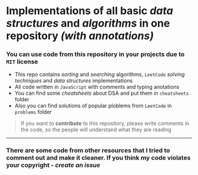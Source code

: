 # Implementations of all basic *data structures* and *algorithms* in one repository *(with annotations)*

### You can use code from this repository in your projects due to `MIT` license

+ This repo contains *sorting* and *searching* algorithms, `LeetCode` *solving techniques* and *data structures* implementations
+ All code written in `JavaScript` with comments and typing anotations
+ You can find some *cheatsheets* about DSA and put them in `cheatsheets` folder
+ Also you can find solutions of popular ploblems from `LeetCode` in `problems` folder

> If you want to **contribute** to this repository, please write comments in the code, so the people will understand what they are reading

---

### There are some code from other resources that I tried to comment out and make it cleaner. If you think my code violates your copyright - *create an issue*
